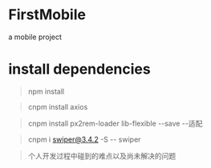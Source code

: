 # FirstMobile
a mobile project

# install dependencies
>npm install 

>cnpm install axios 

>cnpm install px2rem-loader lib-flexible --save --适配

>cnpm i swiper@3.4.2 -S -- swiper

> 个人开发过程中碰到的难点以及尚未解决的问题
